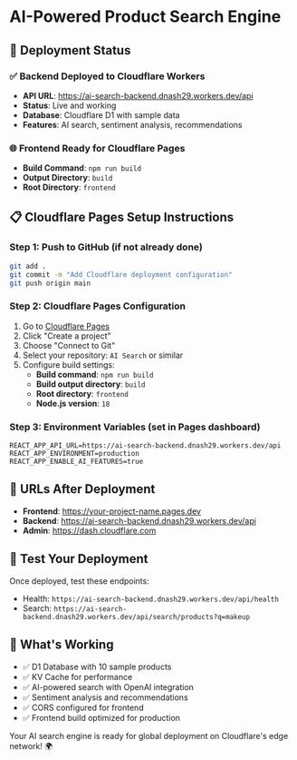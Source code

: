 # AI-Powered Product Search Engine

## 🚀 Deployment Status

### ✅ Backend Deployed to Cloudflare Workers
- **API URL**: https://ai-search-backend.dnash29.workers.dev/api
- **Status**: Live and working
- **Database**: Cloudflare D1 with sample data
- **Features**: AI search, sentiment analysis, recommendations

### 🌐 Frontend Ready for Cloudflare Pages
- **Build Command**: `npm run build`
- **Output Directory**: `build`
- **Root Directory**: `frontend`

## 📋 Cloudflare Pages Setup Instructions

### Step 1: Push to GitHub (if not already done)
```bash
git add .
git commit -m "Add Cloudflare deployment configuration"
git push origin main
```

### Step 2: Cloudflare Pages Configuration
1. Go to [Cloudflare Pages](https://dash.cloudflare.com/pages)
2. Click "Create a project"
3. Choose "Connect to Git"
4. Select your repository: `AI Search` or similar
5. Configure build settings:
   - **Build command**: `npm run build`
   - **Build output directory**: `build`
   - **Root directory**: `frontend`
   - **Node.js version**: `18`

### Step 3: Environment Variables (set in Pages dashboard)
```
REACT_APP_API_URL=https://ai-search-backend.dnash29.workers.dev/api
REACT_APP_ENVIRONMENT=production
REACT_APP_ENABLE_AI_FEATURES=true
```

## 🔗 URLs After Deployment
- **Frontend**: https://your-project-name.pages.dev
- **Backend**: https://ai-search-backend.dnash29.workers.dev/api
- **Admin**: https://dash.cloudflare.com

## 🧪 Test Your Deployment
Once deployed, test these endpoints:
- Health: `https://ai-search-backend.dnash29.workers.dev/api/health`
- Search: `https://ai-search-backend.dnash29.workers.dev/api/search/products?q=makeup`

## 🎯 What's Working
- ✅ D1 Database with 10 sample products
- ✅ KV Cache for performance
- ✅ AI-powered search with OpenAI integration
- ✅ Sentiment analysis and recommendations
- ✅ CORS configured for frontend
- ✅ Frontend build optimized for production

Your AI search engine is ready for global deployment on Cloudflare's edge network! 🌍